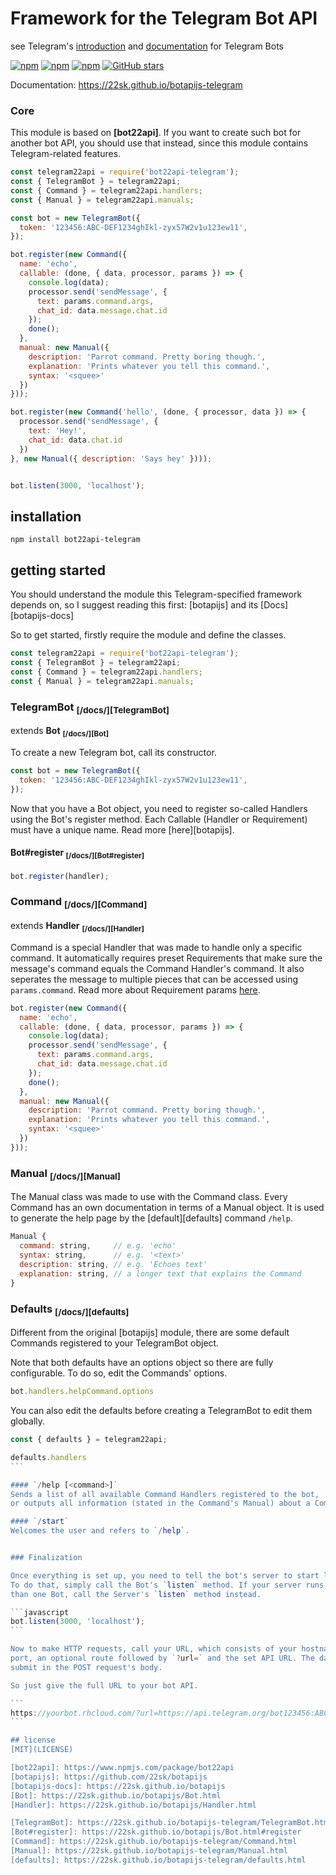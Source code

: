 # Framework for the Telegram Bot API
see Telegram's [introduction](https://core.telegram.org/bots/) and
[documentation](https://core.telegram.org/bots/api) for Telegram Bots

[![npm](https://img.shields.io/npm/v/bot22api-telegram.svg?style=flat-square)](https://www.npmjs.com/package/bot22api-telegram)
[![npm](https://img.shields.io/npm/l/bot22api-telegram.svg?style=flat-square)](https://www.npmjs.com/package/bot22api-telegram)
[![npm](https://img.shields.io/npm/dt/bot22api-telegram.svg?style=flat-square)](https://www.npmjs.com/package/bot22api-telegram)
[![GitHub stars](https://img.shields.io/github/stars/22sk/botapijs-telegram.svg?style=social&label=Star)](https://github.com/22sk/botapijs-telegram)

Documentation: https://22sk.github.io/botapijs-telegram

### Core

This module is based on **[bot22api]**. If you want to create such bot for
another bot API, you should use that instead, since this module contains
Telegram-related features.

```javascript
const telegram22api = require('bot22api-telegram');
const { TelegramBot } = telegram22api;
const { Command } = telegram22api.handlers;
const { Manual } = telegram22api.manuals;

const bot = new TelegramBot({
  token: '123456:ABC-DEF1234ghIkl-zyx57W2v1u123ew11',
});

bot.register(new Command({
  name: 'echo',
  callable: (done, { data, processor, params }) => {
    console.log(data);
    processor.send('sendMessage', {
      text: params.command.args,
      chat_id: data.message.chat.id
    });
    done();
  },
  manual: new Manual({
    description: 'Parrot command. Pretty boring though.',
    explanation: 'Prints whatever you tell this command.',
    syntax: '<squee>'
  })
}));

bot.register(new Command('hello', (done, { processor, data }) => {
  processor.send('sendMessage', {
    text: 'Hey!',
    chat_id: data.chat.id
  })
}, new Manual({ description: 'Says hey' })));


bot.listen(3000, 'localhost');
```

## installation
```
npm install bot22api-telegram
```


## getting started

You should understand the module this Telegram-specified framework depends on,
so I suggest reading this first: [botapijs]
and its [Docs][botapijs-docs]

So to get started, firstly require the module and define the classes.
```javascript
const telegram22api = require('bot22api-telegram');
const { TelegramBot } = telegram22api;
const { Command } = telegram22api.handlers;
const { Manual } = telegram22api.manuals;
```

### TelegramBot <sub>**[/docs/][TelegramBot]**</sub>
extends **Bot** <sub>**[/docs/][Bot]**</sub>

To create a new Telegram bot, call its constructor.
```javascript
const bot = new TelegramBot({
  token: '123456:ABC-DEF1234ghIkl-zyx57W2v1u123ew11',
});
```

Now that you have a Bot object, you need to register so-called Handlers using
the Bot's register method. Each Callable (Handler or Requirement) must have a
unique name. Read more [here][botapijs].

#### Bot#register <sub>[/docs/][Bot#register]</sub>

```javascript
bot.register(handler);
```

### Command <sub>[/docs/][Command]</sub>
extends **Handler** <sub>**[/docs/][Handler]**</sub>

Command is a special Handler that was made to handle only a specific command.
It automatically requires preset Requirements that make sure the message's
command equals the Command Handler's command. It also seperates the message to
multiple pieces that can be accessed using `params.command`. Read more about
Requirement params
[here](https://22sk.github.io/botapijs/Requirement.html#~done).

```javascript
bot.register(new Command({
  name: 'echo',
  callable: (done, { data, processor, params }) => {
    console.log(data);
    processor.send('sendMessage', {
      text: params.command.args,
      chat_id: data.message.chat.id
    });
    done();
  },
  manual: new Manual({
    description: 'Parrot command. Pretty boring though.',
    explanation: 'Prints whatever you tell this command.',
    syntax: '<squee>'
  })
}));
```

### Manual <sub>[/docs/][Manual]</sub>

The Manual class was made to use with the Command class. Every Command has an
own documentation in terms of a Manual object. It is used to generate the help
page by the [default][defaults] command `/help`.

```javascript
Manual {
  command: string,     // e.g. 'echo'
  syntax: string,      // e.g. '<text>'
  description: string, // e.g. 'Echoes text'
  explanation: string, // a longer text that explains the Command
}
```

### Defaults <sub>[/docs/][defaults]</sub>

Different from the original [botapijs] module, there are some default Commands
registered to your TelegramBot object.

Note that both defaults have an options object so there are fully configurable.
To do so, edit the Commands' options.
```javascript
bot.handlers.helpCommand.options
```

You can also edit the defaults before creating a TelegramBot to edit them
globally.
```javascript
const { defaults } = telegram22api;
```
````javascript
defaults.handlers
```

#### `/help [<command>]`
Sends a list of all available Command Handlers registered to the bot,
or outputs all information (stated in the Command's Manual) about a Command.

#### `/start`
Welcomes the user and refers to `/help`.


### Finalization

Once everything is set up, you need to tell the bot's server to start listening.
To do that, simply call the Bot's `listen` method. If your server runs more
than one Bot, call the Server's `listen` method instead.

```javascript
bot.listen(3000, 'localhost');
```

Now to make HTTP requests, call your URL, which consists of your hostname,
port, an optional route followed by `?url=` and the set API URL. The data is
submit in the POST request's body.

So just give the full URL to your bot API.

```
https://yourbot.rhcloud.com/?url=https://api.telegram.org/bot123456:ABC-DEF1234ghIkl-zyx57W2v1u123ew11/
```

## license
[MIT](LICENSE)

[bot22api]: https://www.npmjs.com/package/bot22api
[botapijs]: https://github.com/22sk/botapijs
[botapijs-docs]: https://22sk.github.io/botapijs
[Bot]: https://22sk.github.io/botapijs/Bot.html
[Handler]: https://22sk.github.io/botapijs/Handler.html

[TelegramBot]: https://22sk.github.io/botapijs-telegram/TelegramBot.html
[Bot#register]: https://22sk.github.io/botapijs/Bot.html#register
[Command]: https://22sk.github.io/botapijs-telegram/Command.html
[Manual]: https://22sk.github.io/botapijs-telegram/Manual.html
[defaults]: https://22sk.github.io/botapijs-telegram/defaults.html
